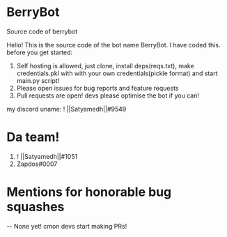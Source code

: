 # BerryBot
Source code of berrybot

Hello! This is the source code of the bot name BerryBot. I have coded this. before you get started:

1. Self hosting is allowed, just clone, install deps(reqs.txt), make credentials.pkl with with your own credentials(pickle format) and start main.py script!
2. Please open issues for bug reports and feature requests
3. Pull requests are open! devs please optimise the bot if you can!

my discord uname: ! ||Satyamedh||#9549

# Da team!
1. ! ||Satyamedh||#1051
2. Zapdos#0007

# Mentions for honorable bug squashes

 -- None yet! cmon devs start making PRs!
